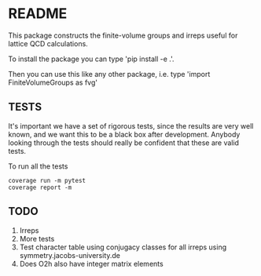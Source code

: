 # README

This package constructs the finite-volume groups and irreps useful for lattice QCD calculations.

To install the package you can type 'pip install -e .'. 

Then you can use this like any other package, i.e. type 'import FiniteVolumeGroups as fvg'



## TESTS
It's important we have a set of rigorous tests, since the results are very
well known, and we want this to be a black box after development. Anybody
looking through the tests should really be confident that these are valid 
tests. 

To run all the tests 

    coverage run -m pytest
    coverage report -m 


## TODO
1. Irreps
2. More tests
3. Test character table using conjugacy classes for all irreps using
symmetry.jacobs-university.de
4. Does O2h also have integer matrix elements
